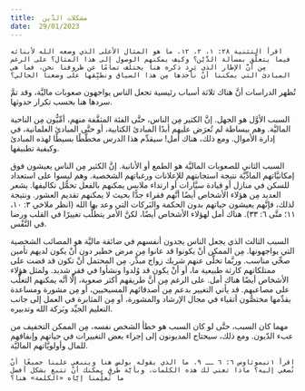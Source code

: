```yaml
---
title:  مشكلات الدَّين
date:  29/01/2023
---
```


`اقرأ التثنية ٢٨: ١، ٢، ١٢. ما هو المثال الأعلى الذي وضعه الله لأبنائه فيما يتعلَّق بمسألة الدَّيْن؟ وكيف يمكنهم الوصول إلى هذا المثال؟ على الرغم مِن أنَّ الإطار الذي يَرِد ذكره هنا يختلف تمامًا عن ظروفنا نحن، فما هي المبادئ التي يمكننا أنْ نأخذها مِن هذا السياق ونطبِّقها على وضعنا الحالي؟`

تُظهر الدراسات أنَّ هناك ثلاثة أسباب رئيسية تجعل الناس يواجهون صعوبات ماليَّة، وقد تمَّ سردها هنا بحسب تكرار حدوثها.

السبب الأوَّل هو الجهل. إنَّ الكثير مِن الناس، حتَّى الفئة المثقَّفة منهم، أمِّيُّون مِن الناحية الماليَّة. وهم ببساطة لم تُعرَض عليهم أبدًا المبادئ الكتابية، أو حتَّى المبادئ العلمانية، في إدارة الأموال. ومع ذلك، هناك أمل! سيقدِّم هذا الدرس مخطَّطًا بسيطًا لهذه المبادئ وكيفية تطبيقها.

السبب الثاني للصعوبات الماليَّة هو الطمع أو الأنانية. إنَّ الكثير مِن الناس يعيشون فوق إمكانيَّاتهم المادِّيَّة نتيجة استجابتهم للإعلانات ورغباتهم الشخصية. وهم ليسوا على استعداد للسكن في منازل أو قيادة سيَّارات أو ارتداء ملابس يمكنهم بالفعل تحمُّل تكاليفها. يشعر العديد مِن هؤلاء الأشخاص أيضًا أنَّهم فقراء جدًّا بحيث لا يمكنهم تقديم العشور. ونتيجة لذلك، فإنَّهم يعيشون حياتهم بدون الحكمة والبَركات التي وعد بها الله (انظر ملاخي ٣: ١٠، ١١؛ متَّى ٦: ٣٣). هناك أمل لهؤلاء الأشخاص أيضًا، لكنَّ الأمر يتطلَّب تغييرًا في القلب ورضا في النَّفْس.

السبب الثالث الذي يجعل الناس يجدون أنفسهم في ضائقة ماليَّة هو المصائب الشخصية التي يواجهونها. مِن الممكن أنْ يكونوا قد عانوا مِن مرض خطير دون أنْ يكون لديهم تأمين صحِّي مناسب. وربَّما تخلَّى عنهم شريك زواج مبذِّر. مِن المحتمل أنْ تكون قد قضت على ممتلكاتهم كارثة طبيعية ما، أو أنْ يكون قد وُلدوا ونشأوا في فقر شديد. ولمثل هؤلاء الأشخاص أيضًا هناك أمل. على الرغم مِن أنَّ طريقهم أكثر صعوبة، إلَّا أنَّه يمكنهم التغلُّب على مصاعبهم. قد يأتي التغيير بدعم مِن أصدقائهم المسيحيين، أو مِن مشورة ومساعدة يقدِّمها مختصُّون أتقياء في مجال الإرشاد والمشورة، أو مِن المثابرة في العمل إلى جانب التعليم الجيِّد وبَركة الله وتدبيره.

مهما كان السبب، حتَّى لو كان السبب هو خطأ الشخص نفسه، مِن الممكن التخفيف من عبء الدّيون. ومع ذلك، سيحتاج المديونون إلى إجراء بعض التغييرات في حياتهم وإنفاقهم للمال وأولويَّاتهم الماليَّة.

`اقرأ ١تيموثاوس ٦: ٦ ــ ٩. ما الذي يقوله بولس هنا وينبغي علينا جميعًا أنْ نُصغي إليه؟ ماذا تعني لك هذه الكلمات، وبأيَّة طُرق يمكنك أنْ تتبع بشكل أفضل ما تُعلِّمنا إيَّاه «الكلمة» هنا؟`